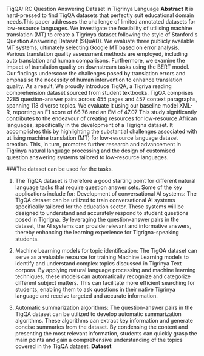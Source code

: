 TigQA: RC Question Answering Dataset in Tigrinya Language
  **Abstract** 
It is hard-pressed to find TigQA datasets that perfectly suit educational domain needs.This paper addresses the challenge of limited annotated datasets for low-resource languages. We investigate the feasibility of utilising machine translation (MT) to create a Tigrinya dataset following the style of Stanford's Question Answering Dataset (SQuAD). We evaluate three publicly available MT systems, ultimately selecting Google MT based on error analysis. Various translation quality assessment methods are employed, including auto translation and human comparisons. Furthermore, we examine the impact of translation quality on downstream tasks using the BERT model. Our findings underscore the challenges posed by translation errors and emphasise the necessity of human intervention to enhance translation quality. As a result, We proudly introduce TigQA, a Tigriya reading comprehension dataset sourced from student textbooks. TigQA comprises 2285 question-answer pairs across 455 pages and 457 context paragraphs, spanning 118 diverse topics. We evaluate it using our baseline model XML-R, reporting an F1 score of 66.76 and an EM of 47.07 This study significantly contributes to the endeavour of creating resources for low-resource African languages, specifically in the development of a Tigrigna dataset. It accomplishes this by highlighting the substantial challenges associated with utilising machine translation (MT) for low-resource language dataset creation. This, in turn, promotes further research and advancement in Tigrinya natural language processing and the design of customised question answering systems tailored to low-resource languages.  

###The dataset can be used for the tasks. 
1. The TigQA dataset is therefore a good starting point for different natural language tasks that require question answer sets. Some of the key applications include for:
Development of conversational AI systems: The TigQA dataset can be utilized to train conversational AI systems specifically tailored for the education sector. These systems will be designed to understand and accurately respond to student questions posed in Tigrigna. By leveraging the question-answer pairs in the dataset, the AI systems can provide relevant and informative answers, thereby enhancing the learning experience for Tigrigna-speaking students.

2. Machine Learning models for topic identification: The TigQA dataset can serve as a valuable resource for training Machine Learning models to identify and understand complex topics discussed in Tigrinya Text corpora. By applying natural language processing and machine learning techniques, these models can automatically recognize and categorize different subject matters. This can facilitate more efficient searching for students, enabling them to ask questions in their native Tigrinya language and receive targeted and accurate information.

3. Automatic summarization algorithms: The question-answer pairs in the TigQA dataset can be utilized to develop automatic summarization algorithms. These algorithms can extract key information and generate concise summaries from the dataset. By condensing the content and presenting the most relevant information, students can quickly grasp the main points and gain a comprehensive understanding of the topics covered in the TigQA dataset.
**Dataset**
